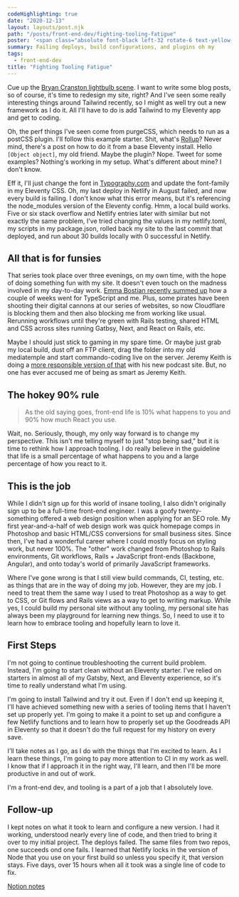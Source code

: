 ```yaml
---
codeHighlighting: true
date: "2020-12-13"
layout: layouts/post.njk
path: "/posts/front-end-dev/fighting-tooling-fatigue"
poster: '<span class="absolute font-black left-32 rotate-6 text-yellow-800 text-3xl top-28 transform w-40" style="background: linear-gradient(#c1a587, #7a604b); -webkit-background-clip: text; -webkit-text-fill-color: transparent;">Fighting tooling fatigue</span><img alt="Hard drive wrapped in plastic" src="/img/posts/front-end-dev/fighting-tooling-fatigue/poster-bg-1x.jpg" srcset="/img/posts/front-end-dev/fighting-tooling-fatigue/poster-bg-1x.jpg, /img/posts/front-end-dev/fighting-tooling-fatigue/poster-bg-2x.jpg 2x" height="303" width="290" />'
summary: Failing deploys, build configurations, and plugins oh my
tags:
  - front-end-dev
title: "Fighting Tooling Fatigue"
---
```


Cue up the [Bryan Cranston lightbulb scene](https://www.youtube.com/watch?v=8fnfeuoh4s8&list=PLIBEU89rzszMGAbxHxjC6Gw6SNFfKPtSZ&index=68). I want to write some blog posts, so of course, it's time to redesign my site, right? And I've seen some really interesting things around Tailwind recently, so I might as well try out a new framework as I do it. All I'll have to do is add Tailwind to my Eleventy app and get to coding.

Oh, the perf things I've seen come from purgeCSS, which needs to run as a postCSS plugin. I'll follow this example starter. Shit, what's [Rollup](https://rollupjs.org/guide/en/)? Never mind, there's a post on how to do it from a base Eleventy install. Hello `[Object object]`, my old friend. Maybe the plugin? Nope. Tweet for some examples? Nothing's working in my setup. What's different about mine? I don't know.

Eff it, I'll just change the font in [Typography.com](https://www.typography.com) and update the font-family in my Eleventy CSS. Oh, my last deploy in Netlify in August failed, and now every build is failing. I don't know what this error means, but it's referencing the node_modules version of the Eleventy config. Hmm, a local build works. Five or six stack overflow and Netlify entries later with similar but not exactly the same problem, I've tried changing the values in my netlify.toml, my scripts in my package.json, rolled back my site to the last commit that deployed, and run about 30 builds locally with 0 successful in Netlify.

## All that is for funsies

That series took place over three evenings, on my own time, with the hope of doing something fun with my site. It doesn't even touch on the madness involved in my day-to-day work. [Emma Bostian recently summed up](https://twitter.com/EmmaBostian/status/1336616967470510084?s=20) how a couple of weeks went for TypeScript and me. Plus, some pirates have been shooting their digital cannons at our series of websites, so now Cloudflare is blocking them and then also blocking me from working like usual. Rerunning workflows until they're green with Rails testing, shared HTML and CSS across sites running Gatbsy, Next, and React on Rails, etc.

Maybe I should just stick to gaming in my spare time. Or maybe just grab my local build, dust off an FTP client, drag the folder into my old mediatemple and start commando-coding live on the server. Jeremy Keith is doing a [more responsible version of that](https://css-tricks.com/npm-ruin-dev/) with his new podcast site. But, no one has ever accused me of being as smart as Jeremy Keith.

## The hokey 90% rule

> As the old saying goes, front-end life is 10% what happens to you and 90% how much React you use.

Wait, no. Seriously, though, my only way forward is to change my perspective. This isn't me telling myself to just "stop being sad," but it is time to rethink how I approach tooling. I do really believe in the guideline that life is a small percentage of what happens to you and a large percentage of how you react to it.

## This is the job

While I didn't sign up for this world of insane tooling, I also didn't originally sign up to be a full-time front-end engineer. I was a goofy twenty-something offered a web design position when applying for an SEO role. My first year-and-a-half of web design work was quick homepage comps in Photoshop and basic HTML/CSS conversions for small business sites. Since then, I've had a wonderful career where I could mostly focus on styling work, but never 100%. The "other" work changed from Photoshop to Rails environments, Git workflows, Rails + JavaScript front-ends (Backbone, Angular), and onto today's world of primarily JavaScript frameworks.

Where I've gone wrong is that I still view build commands, CI, testing, etc. as things that are in the way of doing my job. However, they are my job. I need to treat them the same way I used to treat Photoshop as a way to get to CSS, or Git flows and Rails views as a way to get to writing markup. While yes, I could build my personal site without any tooling, my personal site has always been my playground for learning new things. So, I need to use it to learn how to embrace tooling and hopefully learn to love it.

## First Steps

I'm not going to continue troubleshooting the current build problem. Instead, I'm going to start clean without an Eleventy starter. I've relied on starters in almost all of my Gatsby, Next, and Eleventy experience, so it's time to really understand what I'm using.

I'm going to install Tailwind and try it out. Even if I don't end up keeping it, I'll have achieved something new with a series of tooling items that I haven't set up properly yet.
I'm going to make it a point to set up and configure a few Netlify functions and to learn how to properly set up the Goodreads API in Eleventy so that it doesn't do the full request for my history on every save.

I'll take notes as I go, as I do with the things that I'm excited to learn.
As I learn these things, I'm going to pay more attention to CI in my work as well. I know that if I approach it in the right way, I'll learn, and then I'll be more productive in and out of work.

I'm a front-end dev, and tooling is a part of a job that I absolutely love.

## Follow-up

I kept notes on what it took to learn and configure a new version. I had it working, understood nearly every line of code, and then tried to bring it over to my initial project. The deploys failed. The same files from two repos, one succeeds ond one fails. I learned that Netlify locks in the version of Node that you use on your first build so unless you specify it, that version stays. Five days, over 15 hours when all it took was a single line of code to fix.

[Notion notes](https://www.notion.so/Personal-site-6a96cb8224424d0c82ffe1a2559b94ff)
